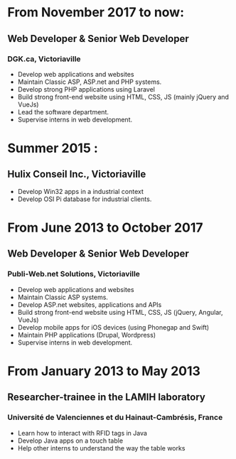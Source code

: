 # From November 2017 to now:

## Web Developer & Senior Web Developer

### DGK.ca, Victoriaville

- Develop web applications and websites
- Maintain Classic ASP, ASP.net and PHP systems.
- Develop strong PHP applications using Laravel
- Build strong front-end website using HTML, CSS, JS (mainly jQuery and VueJs)
- Lead the software department.
- Supervise interns in web development.

# Summer 2015 :

## Hulix Conseil Inc., Victoriaville

 - Develop Win32 apps in a industrial context
 - Develop OSI Pi database for industrial clients.
 
# From June 2013 to October 2017

## Web Developer & Senior Web Developer

### Publi-Web.net Solutions, Victoriaville

- Develop web applications and websites
- Maintain Classic ASP systems.
- Develop ASP.net websites, applications and APIs
- Build strong front-end website using HTML, CSS, JS (jQuery, Angular, VueJs)
- Develop mobile apps for iOS devices (using Phonegap and Swift)
- Maintain PHP applications (Drupal, Wordpress)
- Supervise interns in web development.

# From January 2013 to May 2013

## Researcher-trainee in the LAMIH laboratory

### Université de Valenciennes et du Hainaut-Cambrésis, France

- Learn how to interact with RFID tags in Java
- Develop Java apps on a touch table
- Help other interns to understand the way the table works

